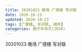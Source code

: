 ```yaml
---
title: 20201023 晚场 广德楼 写对联 
date: 2020-10-23
updated: 2020-10-23
tags: [广德楼, 写对联, 相声]
categories: 庚子年场次(2020) 
---
```

20201023 晚场 广德楼 写对联 


